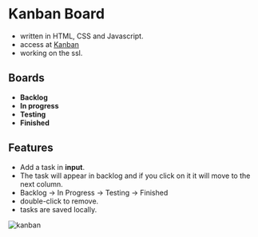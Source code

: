 # Kanban Board
- written in HTML, CSS and Javascript.
- access at [Kanban](http://kanban.freesite.online/)
- working on the ssl.

## Boards
- **Backlog**
- **In progress**
- **Testing**
- **Finished**

## Features
- Add a task in **input**.
- The task will appear in backlog and if you click on it it will move to the next column.
- Backlog -> In Progress -> Testing -> Finished
- double-click to remove.
- tasks are saved locally.

![kanban](https://github.com/user-attachments/assets/98e93f75-ad10-4ce5-9522-4bef71b5372a)
